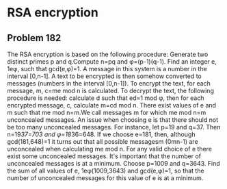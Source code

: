 #  RSA encryption
## Problem 182


The RSA encryption is based on the following procedure:
Generate two distinct primes p and q.Compute n=pq and φ=(p-1)(q-1).
Find an integer e, 1eφ, such that gcd(e,φ)=1.
A message in this system is a number in the interval [0,n-1].
A text to be encrypted is then somehow converted to messages (numbers in the interval [0,n-1]).
To encrypt the text,  for each message, m, c=me mod n is calculated.
To decrypt the text, the following procedure is needed: calculate d such that ed=1 mod φ, then for each encrypted message, c, calculate m=cd mod n.
There exist values of e and m  such that me mod n=m.We call messages m for which me mod n=m unconcealed messages.
An issue when choosing e is that there should not be too many unconcealed messages.  For instance, let p=19 and q=37.
Then n=19*37=703 and φ=18*36=648.
If we choose e=181, then, although gcd(181,648)=1 it turns out that all possible messagesm (0mn-1) are unconcealed when calculating me mod n.
For any valid choice of e there exist some unconcealed messages.
It's important that the number of unconcealed messages is at a minimum.
Choose p=1009 and q=3643.
Find the sum of all values of e, 1eφ(1009,3643) and gcd(e,φ)=1, so that the number of unconcealed messages for this value of e is at a minimum.



